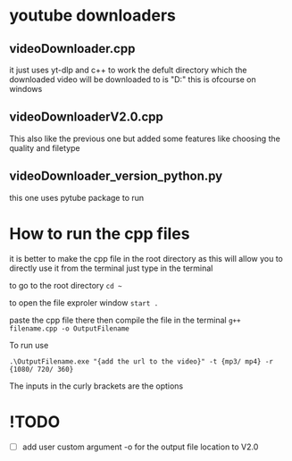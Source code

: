 # youtube downloaders

## videoDownloader.cpp

it just uses yt-dlp and c++ to work the defult directory which the downloaded video will be downloaded to is "D:\" this is ofcourse on windows

## videoDownloaderV2.0.cpp

This also like the previous one but added some features like choosing the quality and filetype

## videoDownloader_version_python.py

this one uses pytube package to run

# How to run the cpp files

it is better to make the cpp file in the root directory as this will allow you to directly use it from the terminal
just type in the terminal

to go to the root directory
`cd ~`

to open the file exproler window
`start .`

paste the cpp file there then compile the file in the terminal
`g++ filename.cpp -o OutputFilename`

To run use

`.\OutputFilename.exe "{add the url to the video}" -t {mp3/ mp4} -r {1080/ 720/ 360}`

The inputs in the curly brackets are the options

# !TODO

- [ ] add user custom argument -o for the output file location to V2.0
